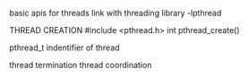 basic apis for threads
link with threading library -lpthread

THREAD CREATION
#include <pthread.h>
int pthread_create()

pthread_t indentifier of thread

thread termination
thread coordination 

